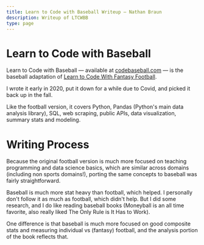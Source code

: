 ```yaml
---
title: Learn to Code with Baseball Writeup — Nathan Braun
description: Writeup of LTCWBB
type: page
---
```


# Learn to Code with Baseball
Learn to Code with Baseball — available at
[codebaseball.com](https://codebaseball.com?utm_source=nathanbraun&utm_content=ltcwbb&utm_medium=organic&utm_campaign=writeup) — is the baseball
adaptation of [Learn to Code With Fantasy Football](ltcwff).

I wrote it early in 2020, put it down for a while due to Covid, and picked it
back up in the fall.

Like the football version, it covers Python, Pandas (Python's main data
analysis library), SQL, web scraping, public APIs, data visualization, summary
stats and modeling.

# Writing Process
Because the original football version is much more focused on teaching
programming and data science basics, which are similar across domains
(including non sports domains!), porting the same concepts to baseball was
fairly straightforward.

Baseball is much more stat heavy than football, which helped. I personally
don't follow it as much as football, which didn't help. But I did some
research, and I do like reading baseball books (Moneyball is an all time
favorite, also really liked The Only Rule is It Has to Work).

One difference is that baseball is much more focused on good composite stats
and measuring individual vs (fantasy) football, and the analysis portion of
the book reflects that.
